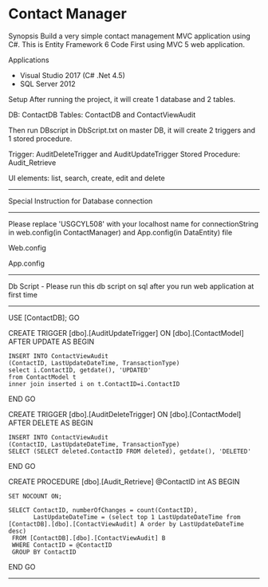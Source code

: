 # Contact Manager

Synopsis
Build a very simple contact management MVC application using C#.
This is Entity Framework 6 Code First using MVC 5 web application.

Applications
-	Visual Studio 2017 (C# .Net 4.5)
-	SQL Server 2012

Setup
After running the project, it will create 1 database and 2 tables.

DB: ContactDB
Tables: ContactDB and ContactViewAudit
 
Then run DBscript in DbScript.txt  on master DB, it will create 2 triggers and 1 stored procedure.

Trigger:  AuditDeleteTrigger and AuditUpdateTrigger
Stored Procedure: Audit_Retrieve 
 
UI elements: list, search, create, edit and delete
*******************************************
Special Instruction for Database connection
*******************************************
Please replace 'USGCYL508' with your localhost name for connectionString in web.config(in ContactManager) and App.config(in DataEntity) file

Web.config
  <connectionStrings>
    <add name="ContactContext" connectionString="Data Source=(yourlocalhost);Initial Catalog=ContactDB;Integrated Security=SSPI;" providerName="System.Data.SqlClient" />
    <add name="ContactDBEntities" connectionString="metadata=res://*/DataModel.csdl|res://*/DataModel.ssdl|res://*/DataModel.msl;provider=System.Data.SqlClient;provider connection string=&quot;data source=(yourlocalhost);initial catalog=ContactDB;integrated security=True;multipleactiveresultsets=True;application name=EntityFramework&quot;" providerName="System.Data.EntityClient" />
  </connectionStrings>
  
App.config
<connectionStrings>
  <add name="ContactDBEntities" connectionString="metadata=res://*/DataModel.csdl|res://*/DataModel.ssdl|res://*/DataModel.msl;provider=System.Data.SqlClient;provider connection string=&quot;data source=(yourlocalhost);initial catalog=ContactDB;integrated security=True;multipleactiveresultsets=True;application name=EntityFramework&quot;" providerName="System.Data.EntityClient" /></connectionStrings>
  
*****************************************************************************************
Db Script - Please run this db script on sql after you run web application at first time 
*****************************************************************************************
USE [ContactDB]; 
GO


CREATE TRIGGER [dbo].[AuditUpdateTrigger] 
   ON  [dbo].[ContactModel] 
   AFTER UPDATE
AS 
BEGIN
	
	INSERT INTO ContactViewAudit
	(ContactID, LastUpdateDateTime, TransactionType)
	select i.ContactID, getdate(), 'UPDATED'
	from ContactModel t
	inner join inserted i on t.ContactID=i.ContactID

END
GO


CREATE TRIGGER [dbo].[AuditDeleteTrigger] 
   ON  [dbo].[ContactModel] 
   AFTER DELETE
AS 
BEGIN
	
	INSERT INTO ContactViewAudit
	(ContactID, LastUpdateDateTime, TransactionType)
	SELECT (SELECT deleted.ContactID FROM deleted), getdate(), 'DELETED'

END
GO


CREATE PROCEDURE [dbo].[Audit_Retrieve] 
@ContactID	int	
AS
BEGIN
	
    SET NOCOUNT ON;

    SELECT ContactID, numberOfChanges = count(ContactID),
           LastUpdateDateTime = (select top 1 LastUpdateDateTime from [ContactDB].[dbo].[ContactViewAudit] A order by LastUpdateDateTime desc) 
     FROM [ContactDB].[dbo].[ContactViewAudit] B
     WHERE ContactID = @ContactID
     GROUP BY ContactID
END
GO
**********************************************************************************************

